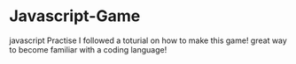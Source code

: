 # Javascript-Game
javascript Practise 
I followed a toturial on how to make this game! great way to become familiar with a coding language! 
